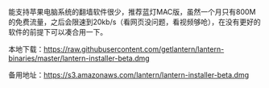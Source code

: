 能支持苹果电脑系统的翻墙软件很少，推荐蓝灯MAC版，虽然一个月只有800M的免费流量，之后会限速到20kb/s（看网页没问题，看视频够呛），在没有更好的软件的前提下可以凑合用一下。

本地下载：https://raw.githubusercontent.com/getlantern/lantern-binaries/master/lantern-installer-beta.dmg

备用地址：https://s3.amazonaws.com/lantern/lantern-installer-beta.dmg